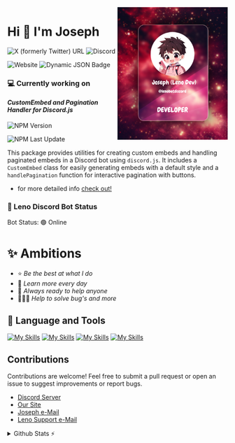<img src='./asset/Developercard.png' align="right" height="50%" width="50%">
<h1 align="left">Hi 👋 I'm Joseph</h1>


![X (formerly Twitter) URL](https://img.shields.io/twitter/url?url=https%3A%2F%2Fx.com%2Flenobotdiscord&style=flat&logo=X&logoColor=FFC7E1&label=lenobotdiscord&color=FFC7E1)
![Discord](https://img.shields.io/discord/1298533911869128725?logo=Discord&logoColor=FFC7E1&label=Leno%20Support&color=FFC7E1&link=https%3A%2F%2Fdiscord.gg%2FPNpVAp2vwP)

![Website](https://img.shields.io/website?url=https%3A%2F%2Flenobot.xyz&up_message=up&down_message=down&down_color=%23FF0000&style=flat&label=Leno%20Site&link=https%3A%2F%2Flenobot.xyz)
![Dynamic JSON Badge](https://img.shields.io/badge/dynamic/json?url=http%3A%2F%2F54.39.8.32%3A25616%2Fbot-status&query=%24.status&label=Leno%20Discord%20Bot&color=FFC7E1)

### 💻 Currently working on
#### _CustomEmbed and Pagination Handler for Discord.js_
![NPM Version](https://img.shields.io/npm/v/lenopackages?logo=npm&label=npm%20lenopackage&color=FFC7E1)

![NPM Last Update](https://img.shields.io/npm/last-update/lenopackages?logo=npm&logoColor=FFC7E1&link=https%3A%2F%2Fwww.npmjs.com%2Fpackage%2Flenopackage)

This package provides utilities for creating custom embeds and handling paginated embeds in a Discord bot using `discord.js`. It includes a `CustomEmbed` class for easily generating embeds with a default style and a `handlePagination` function for interactive pagination with buttons.

- for more detailed info [check out!](https://www.npmjs.com/package/lenopackage)

### 🤖 Leno Discord Bot Status
Bot Status: 🟢 Online

# ✨ Ambitions

- ⭐ _Be the best at what I do_
- 🔭 _Learn more every day_
- 🔎 _Always ready to help anyone_
- 🧑🏽‍💻 _Help to solve bug's and more_

## 🔨 Language and Tools
[![My Skills](https://skillicons.dev/icons?i=js,html,css,nodejs)](https://skillicons.dev)
[![My Skills](https://skillicons.dev/icons?i=dotnet,discord,express,mongodb)](https://skillicons.dev)
[![My Skills](https://skillicons.dev/icons?i=git,github,md,npm)](https://skillicons.dev)
[![My Skills](https://skillicons.dev/icons?i=php,ps,vscode,wordpress)](https://skillicons.dev)

## Contributions

Contributions are welcome! Feel free to submit a pull request or open an issue to suggest improvements or report bugs.

- [Discord Server](https://discord.gg/PNpVAp2vwP)
- [Our Site](https://lenobot.xyz)
- [Joseph e-Mail](mailto:developer@lenobot.xyz)
- [Leno Support e-Mail](mailto:support@lenobot.xyz)

  
 <details>
  <summary>Github Stats ⚡</summary>
  
  <a href="#">![Github stats](https://github-readme-stats.vercel.app/api?username=lenojoseph&layout=compact&show_icons=true&hide=contribs,prs&theme=transparent&count_private=true&hide_border=true&line_height=20)</a>
  <a href="#">![Top Langs](https://github-readme-stats.vercel.app/api/top-langs/?username=lenojoseph&layout=compact&theme=transparent&count_private=true&hide_border=true)</a>
</details>
